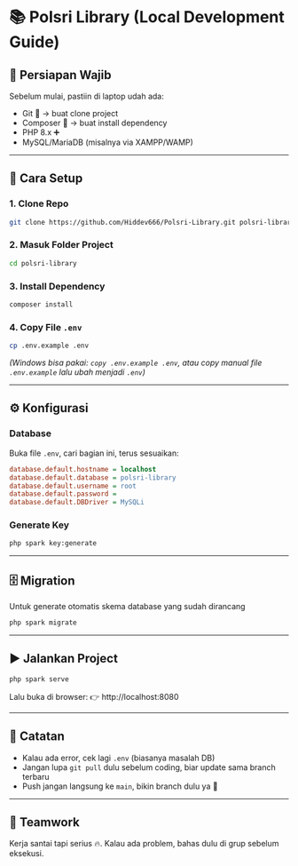 # 📚 Polsri Library (Local Development Guide)


## 🔧 Persiapan Wajib
Sebelum mulai, pastiin di laptop udah ada:
- Git 🐙 → buat clone project
- Composer 🎼 → buat install dependency
- PHP 8.x ➕
- MySQL/MariaDB (misalnya via XAMPP/WAMP)

---

## 🚀 Cara Setup

### 1. Clone Repo
```bash
git clone https://github.com/Hiddev666/Polsri-Library.git polsri-library
```

### 2. Masuk Folder Project
```bash
cd polsri-library
```

### 3. Install Dependency
```bash
composer install
```

### 4. Copy File `.env`
```bash
cp .env.example .env
```
*(Windows bisa pakai: `copy .env.example .env`, atau copy manual file `.env.example` lalu ubah menjadi `.env`)*

---

## ⚙️ Konfigurasi

### Database
Buka file `.env`, cari bagian ini, terus sesuaikan:
```ini
database.default.hostname = localhost
database.default.database = polsri-library
database.default.username = root
database.default.password =
database.default.DBDriver = MySQLi
```

### Generate Key
```bash
php spark key:generate
```

---

## 🗄️ Migration
Untuk generate otomatis skema database yang sudah dirancang
```bash
php spark migrate
```

---

## ▶️ Jalankan Project
```bash
php spark serve
```

Lalu buka di browser:
👉 http://localhost:8080

---

## 📝 Catatan
- Kalau ada error, cek lagi `.env` (biasanya masalah DB)
- Jangan lupa `git pull` dulu sebelum coding, biar update sama branch terbaru
- Push jangan langsung ke `main`, bikin branch dulu ya 🚨

---

## 🤝 Teamwork
Kerja santai tapi serius 🔥. Kalau ada problem, bahas dulu di grup sebelum eksekusi.
